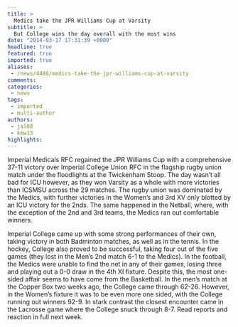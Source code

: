 ```yaml
---
title: >
  Medics take the JPR Williams Cup at Varsity
subtitle: >
  But College wins the day overall with the most wins
date: "2014-03-17 17:31:39 +0000"
headline: true
featured: true
imported: true
aliases:
 - /news/4486/medics-take-the-jpr-williams-cup-at-varsity
comments:
categories:
 - news
tags:
 - imported
 - multi-author
authors:
 - jal08
 - kmw13
highlights:
---
```


Imperial Medicals RFC regained the JPR Williams Cup with a comprehensive 37-11 victory over Imperial College Union RFC in the flagship rugby union match under the floodlights at the Twickenham Stoop. The day wasn’t all bad for ICU however, as they won Varsity as a whole with more victories than ICSMSU across the 29 matches. The rugby union was dominated by the Medics, with further victories in the Women’s and 3rd XV only blotted by an ICU victory for the 2nds. The same happened in the Netball, where, with the exception of the 2nd and 3rd teams, the Medics ran out comfortable winners.

Imperial College came up with some strong performances of their own, taking victory in both Badminton matches, as well as in the tennis. In the hockey, College also proved to be successful, taking four out of the five games (they lost in the Men’s 2nd match 6-1 to the Medics). In the football, the Medics were unable to find the net in any of their games, losing three and playing out a 0-0 draw in the 4th XI fixture. Despite this, the most one-sided affair seems to have come from the Basketball. In the men’s match at the Copper Box two weeks ago, the College came through 62-26. However, in the Women’s fixture it was to be even more one sided, with the College running out winners 92-9. In stark contrast the closest encounter came in the Lacrosse game where the College snuck through 8-7. Read reports and reaction in full next week.
